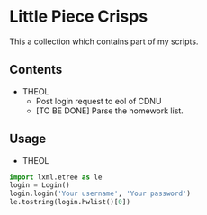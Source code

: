 # Little Piece Crisps

This a collection which contains part of my scripts.

## Contents

- THEOL
  - Post login request to eol of CDNU
  - [TO BE DONE] Parse the homework list. 

## Usage

- THEOL

```python
import lxml.etree as le
login = Login()
login.login('Your username', 'Your password')
le.tostring(login.hwlist()[0])
```
